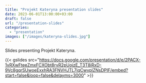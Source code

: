 ```yaml
---
title: "Projekt Kateryna presentation slides" 
date: 2023-06-01T13:00:00+03:00
draft: false
url: "/presentation-slides"
categories: 
  - "presentation"
images: ["/images/kateryna-slides.jpg"]
---
```


Slides presenting Projekt Kateryna.

{{< gslides src="https://docs.google.com/presentation/d/e/2PACX-1vRXwFteeZmxFCXObt8ryR2pUojzE_T3T8iRxD-9Vc8gqrSUwoeExxhRA3FNVHJTL7jqCwvplZNsDPIF/embed?start=false&loop=false&delayms=3000" >}}
